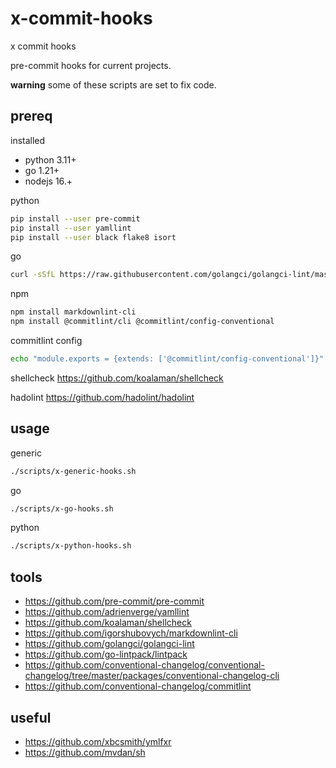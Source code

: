 # x-commit-hooks

x commit hooks

pre-commit hooks for current projects.

**warning** some of these scripts are set to fix code.

## prereq

installed

- python 3.11+
- go 1.21+
- nodejs 16.+

python

```bash
pip install --user pre-commit
pip install --user yamllint
pip install --user black flake8 isort
```

go

```bash
curl -sSfL https://raw.githubusercontent.com/golangci/golangci-lint/master/install.sh | sh -s -- -b $(go env GOPATH)/bin v1.55.2
```

npm

```bash
npm install markdownlint-cli
npm install @commitlint/cli @commitlint/config-conventional
```

commitlint config

```bash
echo "module.exports = {extends: ['@commitlint/config-conventional']}" > commitlint.config.js
```

shellcheck <https://github.com/koalaman/shellcheck>

hadolint <https://github.com/hadolint/hadolint>

## usage

generic

```bash
./scripts/x-generic-hooks.sh
```

go

```bash
./scripts/x-go-hooks.sh
```

python

```bash
./scripts/x-python-hooks.sh
```

## tools

- <https://github.com/pre-commit/pre-commit>
- <https://github.com/adrienverge/yamllint>
- <https://github.com/koalaman/shellcheck>
- <https://github.com/igorshubovych/markdownlint-cli>
- <https://github.com/golangci/golangci-lint>
- <https://github.com/go-lintpack/lintpack>
- <https://github.com/conventional-changelog/conventional-changelog/tree/master/packages/conventional-changelog-cli>
- <https://github.com/conventional-changelog/commitlint>

## useful

- <https://github.com/xbcsmith/ymlfxr>
- <https://github.com/mvdan/sh>
